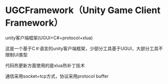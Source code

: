 # UGCFramework（Unity Game Client Framework）
unity客户端框架(UGUI+C#+protocol+xlua)

这是一个基于C＃语言的unity客户端框架，少部分工具基于UGUI，大部分工具不限制UI类型

代码热更新方面使用的是xlua热补丁技术

通信采用socket+tcp方式，协议采用protocol buffer
